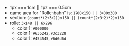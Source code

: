 - 1px === 1cm || 1pz === 0.5cm
- game area for "Rollenbahn" is: `1700x150 || 3400x300`
- section: `(count*(2+3+2))x150 || (count*(2+3+2)*2)x150`
- rolle: `3x148 || 6x296`
  - color 1: `#000000`
  - color 1: `#635242`, `#3c3228`
  - color 1: `#454545`, `#6d6d6d`
